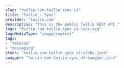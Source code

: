 ```yaml
---
slug: "twilio-com-twilio_sync_v1"
title: "Twilio - Sync"
provider: "twilio.com"
description: "This is the public Twilio REST API."
logo: "twilio.com-twilio_sync_v1-logo.svg"
logoMediaType: "image/svg+xml"
tags:
- "telecom"
- "messaging"
stubs: "twilio.com-twilio_sync_v1-stubs.json"
swagger: "twilio.com-twilio_sync_v1-swagger.json"
---
```

